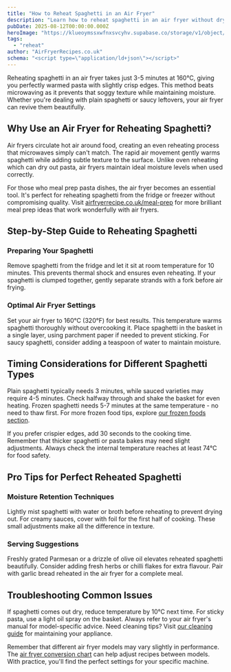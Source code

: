 ```yaml
---
title: "How to Reheat Spaghetti in an Air Fryer"
description: "Learn how to reheat spaghetti in an air fryer without drying it out. Get perfect temperature, timing & tips for delicious leftovers at airfryerrecipe.co.uk."
pubDate: 2025-08-12T00:00:00.000Z
heroImage: "https://klueoymssxwfnxsvcyhv.supabase.co/storage/v1/object/public/md/how-to-reheat-spaghetti-in-air-fryer-aa2402ce.png"
tags:
  - "reheat"
author: "AirFryerRecipes.co.uk"
schema: "<script type=\"application/ld+json\"></script>"
---
```


<p>Reheating spaghetti in an air fryer takes just 3-5 minutes at 160°C, giving you perfectly warmed pasta with slightly crisp edges. This method beats microwaving as it prevents that soggy texture while maintaining moisture. Whether you're dealing with plain spaghetti or saucy leftovers, your air fryer can revive them beautifully.</p>

<h2>Why Use an Air Fryer for Reheating Spaghetti?</h2>
<p>Air fryers circulate hot air around food, creating an even reheating process that microwaves simply can't match. The rapid air movement gently warms spaghetti while adding subtle texture to the surface. Unlike oven reheating which can dry out pasta, air fryers maintain ideal moisture levels when used correctly.</p>
<p>For those who meal prep pasta dishes, the air fryer becomes an essential tool. It's perfect for reheating spaghetti from the fridge or freezer without compromising quality. Visit <a href=https://www.airfryerrecipe.co.uk/meal-prep>airfryerrecipe.co.uk/meal-prep</a> for more brilliant meal prep ideas that work wonderfully with air fryers.</p>

<h2>Step-by-Step Guide to Reheating Spaghetti</h2>
<h3>Preparing Your Spaghetti</h3>
<p>Remove spaghetti from the fridge and let it sit at room temperature for 10 minutes. This prevents thermal shock and ensures even reheating. If your spaghetti is clumped together, gently separate strands with a fork before air frying.</p>

<h3>Optimal Air Fryer Settings</h3>
<p>Set your air fryer to 160°C (320°F) for best results. This temperature warms spaghetti thoroughly without overcooking it. Place spaghetti in the basket in a single layer, using parchment paper if needed to prevent sticking. For saucy spaghetti, consider adding a teaspoon of water to maintain moisture.</p>

<h2>Timing Considerations for Different Spaghetti Types</h2>
<p>Plain spaghetti typically needs 3 minutes, while sauced varieties may require 4-5 minutes. Check halfway through and shake the basket for even heating. Frozen spaghetti needs 5-7 minutes at the same temperature - no need to thaw first. For more frozen food tips, explore <a href=https://www.airfryerrecipe.co.uk/frozen-foods>our frozen foods section</a>.</p>
<p>If you prefer crispier edges, add 30 seconds to the cooking time. Remember that thicker spaghetti or pasta bakes may need slight adjustments. Always check the internal temperature reaches at least 74°C for food safety.</p>

<h2>Pro Tips for Perfect Reheated Spaghetti</h2>
<h3>Moisture Retention Techniques</h3>
<p>Lightly mist spaghetti with water or broth before reheating to prevent drying out. For creamy sauces, cover with foil for the first half of cooking. These small adjustments make all the difference in texture.</p>

<h3>Serving Suggestions</h3>
<p>Freshly grated Parmesan or a drizzle of olive oil elevates reheated spaghetti beautifully. Consider adding fresh herbs or chilli flakes for extra flavour. Pair with garlic bread reheated in the air fryer for a complete meal.</p>

<h2>Troubleshooting Common Issues</h2>
<p>If spaghetti comes out dry, reduce temperature by 10°C next time. For sticky pasta, use a light oil spray on the basket. Always refer to your air fryer's manual for model-specific advice. Need cleaning tips? Visit <a href=https://www.airfryerrecipe.co.uk/air-fryer-cleaner>our cleaning guide</a> for maintaining your appliance.</p>
<p>Remember that different air fryer models may vary slightly in performance. The <a href=https://www.airfryerrecipe.co.uk/air-fryer-conversion-chart>air fryer conversion chart</a> can help adjust recipes between models. With practice, you'll find the perfect settings for your specific machine.</p>